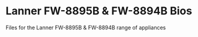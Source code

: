 # Lanner FW-8895B &amp; FW-8894B Bios



Files for the Lanner FW-8895B &amp; FW-8894B range of appliances

